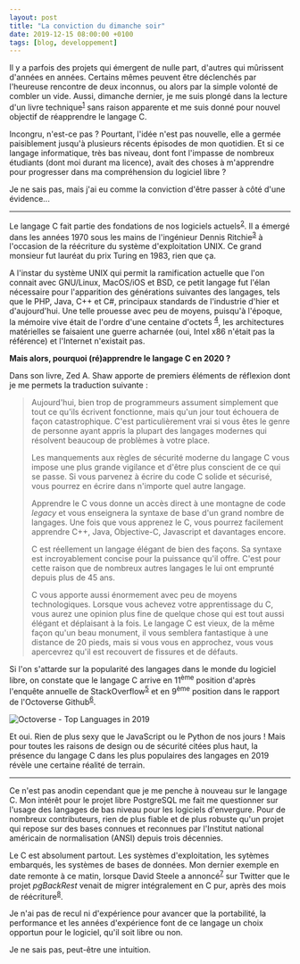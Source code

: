 ```yaml
---
layout: post
title: "La conviction du dimanche soir"
date: 2019-12-15 08:00:00 +0100
tags: [blog, developpement]
---
```


Il y a parfois des projets qui émergent de nulle part, d'autres qui mûrissent d'années en années. Certains mêmes peuvent être déclenchés par l'heureuse rencontre de deux inconnus, ou alors par la simple volonté de combler un vide.
Aussi, dimanche dernier, je me suis plongé dans la lecture d'un livre technique<sup>[1]</sup> sans raison apparente et me suis donné pour nouvel objectif de réapprendre le langage C.

Incongru, n'est-ce pas ? Pourtant, l'idée n'est pas nouvelle, elle a germée paisiblement jusqu'à plusieurs récents épisodes de mon quotidien. Et si ce langage informatique, très bas niveau, dont font l'impasse de nombreux étudiants (dont moi durant ma licence), avait des choses à m'apprendre pour progresser dans ma compréhension du logiciel libre ?

Je ne sais pas, mais j'ai eu comme la conviction d'être passer à côté d'une évidence...

[1]: https://www.oreilly.com/library/view/learn-c-the/9780133124385/

<!--more-->
---

Le langage C fait partie des fondations de nos logiciels actuels<sup>[2]</sup>. Il a émergé dans les années 1970 sous les mains de l'ingénieur Dennis Ritchie<sup>[3]</sup> à l'occasion de la réécriture du système d'exploitation UNIX. Ce grand monsieur fut lauréat du prix Turing en 1983, rien que ça.

A l'instar du système UNIX qui permit la ramification actuelle que l'on connait avec GNU/Linux, MacOS/iOS et BSD, ce petit langage fut l'élan nécessaire pour l'apparition des générations suivantes des langages, tels que le PHP, Java, C++ et C#, principaux standards de l'industrie d'hier et d'aujourd'hui. Une telle prouesse avec peu de moyens, puisqu'à l'époque, la mémoire vive était de l'ordre d'une centaine d'octets <sup>[4]</sup>, les architectures matérielles se faisaient une guerre acharnée (oui, Intel x86 n'était pas la référence) et l'Internet n'existait pas.

**Mais alors, pourquoi (ré)apprendre le langage C en 2020 ?**

Dans son livre, Zed A. Shaw apporte de premiers éléments de réflexion dont je me permets la traduction suivante :

> Aujourd'hui, bien trop de programmeurs assument simplement que tout ce qu'ils écrivent fonctionne, mais qu'un jour tout échouera de façon catastrophique. C'est particulièrement vrai si vous êtes le genre de personne ayant appris la plupart des langages modernes qui résolvent beaucoup de problèmes à votre place. 
>
> Les manquements aux règles de sécurité moderne du langage C vous impose une plus grande vigilance et d'être plus conscient de ce qui se passe. Si vous parvenez à écrire du code C solide et sécurisé, vous pourrez en écrire dans n'importe quel autre langage.
>
> Apprendre le C vous donne un accès direct à une montagne de code _legacy_ et vous enseignera la syntaxe de base d'un grand nombre de langages. Une fois que vous apprenez le C, vous pourrez facilement apprendre C++, Java, Objective-C,  Javascript et davantages encore.
>
> C est réellement un langage élégant de bien des façons. Sa syntaxe est incroyablement concise pour la puissance qu'il offre. C'est pour cette raison que de nombreux autres langages le lui ont emprunté depuis plus de 45 ans.
>
> C vous apporte aussi énormement avec peu de moyens technologiques. Lorsque vous achevez votre apprentissage du C, vous aurez une opinion plus fine de quelque chose qui est tout aussi élégant et déplaisant à la fois. Le langage C est vieux, de la même façon qu'un beau monument, il vous semblera fantastique à une distance de 20 pieds, mais si vous vous en approchez, vous vous apercevrez qu'il est recouvert de fissures et de défauts.

Si l'on s'attarde sur la popularité des langages dans le monde du logiciel libre, on constate que le langage C arrive en 11<sup>ème</sup> position d'après l'enquête annuelle de StackOverflow<sup>[5]</sup> et en 9<sup>ème</sup> position dans le rapport de l'Octoverse Github<sup>[6]</sup>.

![Octoverse - Top Languages in 2019][octoverse-programming-langages-img]

Et oui. Rien de plus sexy que le JavaScript ou le Python de nos jours ! Mais pour toutes les raisons de design ou de sécurité citées plus haut, la présence du langage C dans les plus populaires des langages en 2019 révèle une certaine réalité de terrain.

[2]: https://fr.wikipedia.org/wiki/C_(langage)
[3]: https://fr.wikipedia.org/wiki/Dennis_Ritchie
[4]: https://www.thoughtco.com/history-of-computer-memory-1992372
[5]: https://insights.stackoverflow.com/survey/2019#technology-_-programming-scripting-and-markup-languages
[6]: https://octoverse.github.com/#top-languages
[octoverse-programming-langages-img]: /img/posts/2019-12-15-octoverse-programming-langages.png

---

Ce n'est pas anodin cependant que je me penche à nouveau sur le langage C. Mon intérêt pour le projet libre PostgreSQL me fait me questionner sur l'usage des langages de bas niveau pour les logiciels d'envergure. Pour de nombreux contributeurs, rien de plus fiable et de plus robuste qu'un projet qui repose sur des bases connues et reconnues par l'Institut national américain de normalisation (ANSI) depuis trois décennies.

Le C est absolument partout. Les systèmes d'exploitation, les sytèmes embarqués, les systèmes de bases de données. Mon dernier exemple en date remonte à ce matin, lorsque David Steele a annoncé<sup>[7]</sup> sur Twitter que le projet _pgBackRest_ venait de migrer intégralement en C pur, après des mois de réécriture<sup>[8]</sup>.

Je n'ai pas de recul ni d'expérience pour avancer que la portabilité, la performance et les années d'expérience font de ce langage un choix opportun pour le logiciel, qu'il soit libre ou non.

Je ne sais pas, peut-être une intuition.

[7]: https://twitter.com/pgBackRest/status/1205632408592297990
[8]: https://github.com/pgbackrest/pgbackrest/commit/f0ef73db7009cd6e08740d270a6ee7565efc9f8c